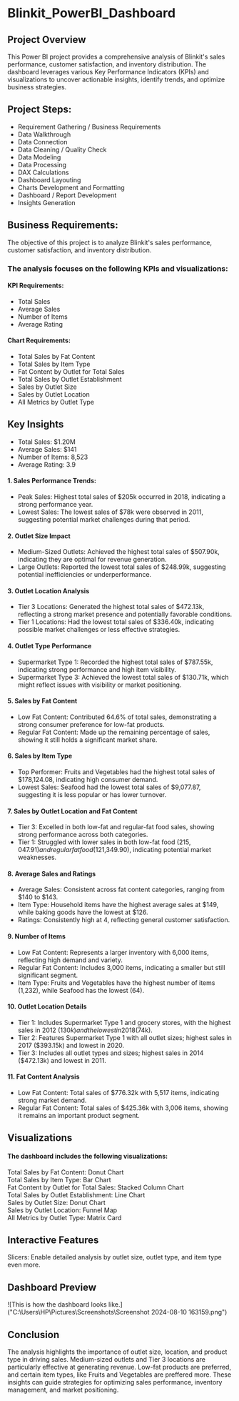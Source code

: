 # Blinkit_PowerBI_Dashboard
## Project Overview  

This Power BI project provides a comprehensive analysis of Blinkit's sales performance, customer satisfaction, and inventory distribution. The dashboard leverages various Key Performance Indicators (KPIs) and visualizations to uncover actionable insights, identify trends, and optimize business strategies.

## Project Steps:
- Requirement Gathering / Business Requirements
- Data Walkthrough
- Data Connection
- Data Cleaning / Quality Check
- Data Modeling
- Data Processing
- DAX Calculations
- Dashboard Layouting
- Charts Development and Formatting
- Dashboard / Report Development
- Insights Generation

## Business Requirements:
The objective of this project is to analyze Blinkit's sales performance, customer satisfaction, and inventory distribution. 

### The analysis focuses on the following KPIs and visualizations:

#### KPI Requirements:
- Total Sales
- Average Sales
- Number of Items
- Average Rating
  
#### Chart Requirements:
- Total Sales by Fat Content
- Total Sales by Item Type
- Fat Content by Outlet for Total Sales
- Total Sales by Outlet Establishment
- Sales by Outlet Size
- Sales by Outlet Location
- All Metrics by Outlet Type

## Key Insights  

- Total Sales: $1.20M
- Average Sales: $141
- Number of Items: 8,523
- Average Rating: 3.9
  
#### 1. Sales Performance Trends:
- Peak Sales: Highest total sales of $205k occurred in 2018, indicating a strong performance year.
- Lowest Sales: The lowest sales of $78k were observed in 2011, suggesting potential market challenges during that period.

#### 2. Outlet Size Impact  
- Medium-Sized Outlets: Achieved the highest total sales of $507.90k, indicating they are optimal for revenue generation.
- Large Outlets: Reported the lowest total sales of $248.99k, suggesting potential inefficiencies or underperformance.

#### 3. Outlet Location Analysis  
- Tier 3 Locations: Generated the highest total sales of $472.13k, reflecting a strong market presence and potentially favorable conditions.
- Tier 1 Locations: Had the lowest total sales of $336.40k, indicating possible market challenges or less effective strategies.

#### 4. Outlet Type Performance  
- Supermarket Type 1: Recorded the highest total sales of $787.55k, indicating strong performance and high item visibility.
- Supermarket Type 3: Achieved the lowest total sales of $130.71k, which might reflect issues with visibility or market positioning.  
#### 5. Sales by Fat Content  
- Low Fat Content: Contributed 64.6% of total sales, demonstrating a strong consumer preference for low-fat products.
- Regular Fat Content: Made up the remaining percentage of sales, showing it still holds a significant market share.
#### 6. Sales by Item Type  
- Top Performer: Fruits and Vegetables had the highest total sales of $178,124.08, indicating high consumer demand.
- Lowest Sales: Seafood had the lowest total sales of $9,077.87, suggesting it is less popular or has lower turnover.
#### 7. Sales by Outlet Location and Fat Content  
- Tier 3: Excelled in both low-fat and regular-fat food sales, showing strong performance across both categories.
- Tier 1: Struggled with lower sales in both low-fat food ($215,047.91) and regular fat food ($121,349.90), indicating potential market weaknesses.
#### 8. Average Sales and Ratings  
- Average Sales: Consistent across fat content categories, ranging from $140 to $143.
- Item Type: Household items have the highest average sales at $149, while baking goods have the lowest at $126.
- Ratings: Consistently high at 4, reflecting general customer satisfaction.
#### 9. Number of Items  
- Low Fat Content: Represents a larger inventory with 6,000 items, reflecting high demand and variety.
- Regular Fat Content: Includes 3,000 items, indicating a smaller but still significant segment.
- Item Type: Fruits and Vegetables have the highest number of items (1,232), while Seafood has the lowest (64).
#### 10. Outlet Location Details  
- Tier 1: Includes Supermarket Type 1 and grocery stores, with the highest sales in 2012 ($130k) and the lowest in 2018 ($74k).
- Tier 2: Features Supermarket Type 1 with all outlet sizes; highest sales in 2017 ($393.15k) and lowest in 2020.
- Tier 3: Includes all outlet types and sizes; highest sales in 2014 ($472.13k) and lowest in 2011.
#### 11. Fat Content Analysis  
- Low Fat Content: Total sales of $776.32k with 5,517 items, indicating strong market demand.
- Regular Fat Content: Total sales of $425.36k with 3,006 items, showing it remains an important product segment.

## Visualizations
#### The dashboard includes the following visualizations:

Total Sales by Fat Content: Donut Chart  
Total Sales by Item Type: Bar Chart  
Fat Content by Outlet for Total Sales: Stacked Column Chart  
Total Sales by Outlet Establishment: Line Chart  
Sales by Outlet Size: Donut Chart  
Sales by Outlet Location: Funnel Map  
All Metrics by Outlet Type: Matrix Card  

## Interactive Features
Slicers: Enable detailed analysis by outlet size, outlet type, and item type even more.

## Dashboard Preview
![This is how the dashboard looks like.]("C:\Users\HP\Pictures\Screenshots\Screenshot 2024-08-10 163159.png")

## Conclusion
The analysis highlights the importance of outlet size, location, and product type in driving sales. Medium-sized outlets and Tier 3 locations are particularly effective at generating revenue. Low-fat products are preferred, and certain item types, like Fruits and Vegetables are preffered more. These insights can guide strategies for optimizing sales performance, inventory management, and market positioning.

